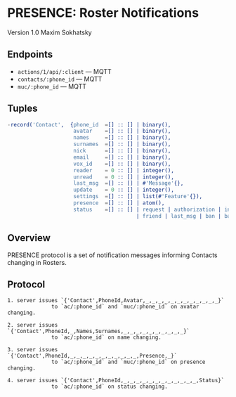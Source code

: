 PRESENCE: Roster Notifications
==============================

Version 1.0 Maxim Sokhatsky

Endpoints
--------

* `actions/1/api/:client` — MQTT
* `contacts/:phone_id` — MQTT
* `muc/:phone_id` — MQTT

Tuples
------

```erlang
-record('Contact',  {phone_id  =[] :: [] | binary(),
                     avatar    =[] :: [] | binary(),
                     names     =[] :: [] | binary(),
                     surnames  =[] :: [] | binary(),
                     nick      =[] :: [] | binary(),
                     email     =[] :: [] | binary(),
                     vox_id    =[] :: [] | binary(),
                     reader    = 0 :: [] | integer(),
                     unread    = 0 :: [] | integer(),
                     last_msg  =[] :: [] | #'Message'{},
                     update    = 0 :: [] | integer(),
                     settings  =[] :: [] | list(#'Feature'{}),
                     presence  =[] :: [] | atom(),
                     status    =[] :: [] | request | authorization | internal
                                         | friend | last_msg | ban | banned | deleted }).
```

Overview
--------

PRESENCE protocol is a set of notification messages informing Contacts changing in Rosters.

Protocol
--------

```
1. server issues `{'Contact',PhoneId,Avatar,_,_,_,_,_,_,_,_,_,_,_,_}`
              to `ac/:phone_id` and `muc/:phone_id` on avatar changing.
```

```
2. server issues `{'Contact',PhoneId,_,Names,Surnames,_,_,_,_,_,_,_,_,_,_}`
              to `ac/:phone_id` on name changing.
```

```
3. server issues `{'Contact',PhoneId,_,_,_,_,_,_,_,_,_,_,_,Presence,_}`
              to `ac/:phone_id` and `muc/:phone_id` on presence changing.
```

```
4. server issues `{'Contact',PhoneId,_,_,_,_,_,_,_,_,_,_,_,_,Status}`
              to `ac/:phone_id` on status changing.
```
